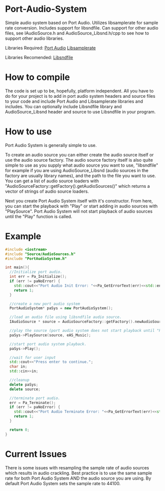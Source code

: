 # Port-Audio-System
Simple audio system based on Port Audio.
Utilizes libsamplerate for sample rate conversion.
Includes support for libsndfile.
Can support for other audio files, see IAudioSource.h and AudioSource_Libsnd.h/cpp to see how to support other audio libraries.

Libraries Required:
[Port Audio](http://www.portaudio.com/)
[Libsamplerate](http://www.mega-nerd.com/SRC/)

Libraries Recomended:
[Libsndfile](http://www.mega-nerd.com/libsndfile/)

# How to compile
The code is set up to be, hopefully, platform independent.  All you have to do for your project is to add in port audio system headers and source files to your code and include Port Audio and Libsamplerate libraries and includes.  You can optionally include Libsndfile library and AudioSource_Libsnd header and source to use Libsndfile in your program.

# How to use
Port Audio System is generally simple to use.

To create an audio source you can either create the audio source itself or use the audio source factory.
The audio source factory itself is also quite simple to use as you supply what audio source you want to use, "libsndfile" for example if you are using AudioSource_Libsnd (audio sources in the factory are usually library names), and the path to the file you want to use.
You can get a list of audio source loaders with "AudioSourceFactory::getFactory().getAudioSources()" which returns a vector of strings of audio source loaders.

Next you create Port Audio System itself with it's constructor.  From here, you can start the playback with "Play" or start adding in audio sources with "PlaySource". Port Audio System will not start playback of audio sources until the "Play" function is called.

# Example
```C++
#include <iostream>
#include "Source/AudioSources.h"
#include "PortAudioSystem.h"

int main(){
  //Initialize port audio.
  int err = Pa_Initialize();
  if (err != paNoError) {
    std::cout<<"Port Audio Init Error: "<<Pa_GetErrorText(err)<<std::endl;
    return 1;
  }

  //create a new port audio system
  PortAudioSystem* paSys = new PortAudioSystem();

  //load an audio file using libsndfile audio source.
  IAudioSource * source = AudioSourceFactory::getFactory().newAudioSource("libsndfile", "test.ogg")

  //play the source (port audio system does not start playback until "Play" is called).
  paSys->PlaySource(source, eAS_Music);

  //start port audio system playback.
  paSys->Play();

  //wait for user input
  std::cout<<"Press enter to continue.";
  char in;
  std::cin>>in;

  //cleanup
  delete paSys;
  delete source;

  //terminate port audio.
  err = Pa_Terminate();
  if (err != paNoError) {
    std::cout<<"Port Audio Terminate Error: "<<Pa_GetErrorText(err)<<std::endl;
    return 1;
  }

  return 0;
}
```

# Current Issues
There is some issues with resampling the sample rate of audio sources which results in audio crackling.  Best practice is to use the same sample rate for both Port Audio System AND the audio source you are using.  By default Port Audio System sets the sample rate to 44100.
